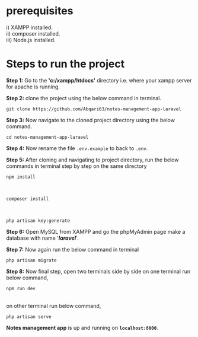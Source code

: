# prerequisites  
i) XAMPP installed.  
ii) composer installed.  
iii) Node.js installed.

# Steps to run the project

**Step 1:** Go to the **'c:/xampp/htdocs'** directory i.e. where your xampp server for apache is running.  

**Step 2:** clone the project using the below command in terminal.  
        <pre>`git clone https://github.com/Abqari63/notes-management-app-laravel`</pre>  
            
**Step 3:** Now navigate to the cloned project directory using the below command.  
        <pre>`cd notes-management-app-laravel`</pre>  

**Step 4:** Now rename the file `.env.example` to back to `.env`.
            
**Step 5:** After cloning and navigating to project directory, run the below commands in terminal step by step on the same directory  
        <pre>`npm install`</pre>  
        <pre>`composer install`</pre>  
        <pre>`php artisan key:generate`</pre>  
        
**Step 6:** Open MySQL from XAMPP and go the phpMyAdmin page make a database with name '***laravel***'.  

**Step 7:** Now again run the below command in terminal  
        <pre>`php artisan migrate`</pre>  
        
**Step 8:** Now final step, open two terminals side by side on one terminal run below command,  
        <pre>`npm run dev`</pre>  
        on other terminal run below command,  
        <pre>`php artisan serve`</pre>  
        
        
**Notes management app** is up and running on **`localhost:8000`**.
        

